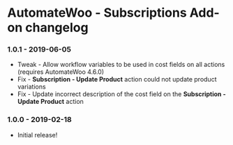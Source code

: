 # AutomateWoo - Subscriptions Add-on changelog

### 1.0.1 - 2019-06-05

* Tweak - Allow workflow variables to be used in cost fields on all actions (requires AutomateWoo 4.6.0)
* Fix - **Subscription - Update Product** action could not update product variations
* Fix - Update incorrect description of the cost field on the **Subscription - Update Product** action

### 1.0.0 - 2019-02-18

* Initial release!
